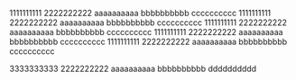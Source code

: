 1111111111 2222222222 aaaaaaaaaa bbbbbbbbbb cccccccccc
1111111111 2222222222 aaaaaaaaaa bbbbbbbbbb cccccccccc
1111111111 2222222222 aaaaaaaaaa bbbbbbbbbb cccccccccc
1111111111 2222222222 aaaaaaaaaa bbbbbbbbbb cccccccccc
1111111111 2222222222 aaaaaaaaaa bbbbbbbbbb cccccccccc

3333333333 2222222222 aaaaaaaaaa bbbbbbbbbb dddddddddd